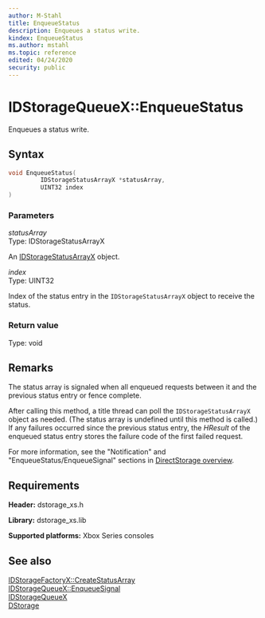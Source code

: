 ```yaml
---
author: M-Stahl
title: EnqueueStatus
description: Enqueues a status write.
kindex: EnqueueStatus
ms.author: mstahl
ms.topic: reference
edited: 04/24/2020
security: public
---
```


# IDStorageQueueX::EnqueueStatus  

Enqueues a status write. 

## Syntax  
  
```cpp
void EnqueueStatus(  
         IDStorageStatusArrayX *statusArray,  
         UINT32 index  
)  
```  
  
### Parameters  
  
*statusArray*  
Type: IDStorageStatusArrayX 
  
An [IDStorageStatusArrayX](../../IDStorageStatusArrayX/idstoragestatusarrayx.md) object.  
  
*index*  
Type: UINT32  
  
Index of the status entry in the `IDStorageStatusArrayX` object to receive the status.  
  
### Return value  
Type: void
  
## Remarks

The status array is signaled when all enqueued requests between it and the previous status entry or fence complete.

After calling this method, a title thread can poll the `IDStorageStatusArrayX` object as needed. (The status array is undefined until this method is called.) If any failures occurred since the previous status entry, the *HResult* of the enqueued status entry stores the failure code of the first failed request. 

For more information, see the "Notification" and "EnqueueStatus/EnqueueSignal" sections in [DirectStorage overview](../../../../../../system/overviews/directstorage/directstorage-overview.md). 
  
## Requirements  
  
**Header:** dstorage_xs.h  
  
**Library:** dstorage_xs.lib  
  
**Supported platforms:** Xbox Series consoles  
  
## See also  
[IDStorageFactoryX::CreateStatusArray](../../IDStorageFactoryX/methods/idstoragefactoryx_createstatusarray.md)  
[IDStorageQueueX::EnqueueSignal](idstoragequeuex_enqueuesignal.md)  
[IDStorageQueueX](../idstoragequeuex.md)  
[DStorage](../../../dstorage_members.md)  
  